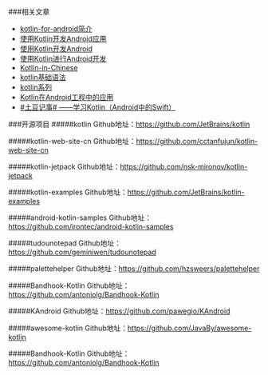 ###相关文章
* [kotlin-for-android简介](https://github.com/bboyfeiyu/android-tech-frontier/tree/master/androidweekly/kotlin-for-android%E7%AE%80%E4%BB%8B)
* [使用Kotlin开发Android应用](http://www.jianshu.com/p/b6a2cda2f806)
* [使用Kotlin开发Android](http://kymjs.com/code/2015/07/22/01/)
* [使用Kotlin进行Android开发](http://ragnraok.github.io/using-kotlin-to-write-android-app.html)
* [Kotlin-in-Chinese](https://huanglizhuo.gitbooks.io/kotlin-in-chinese/content/GettingStarted/Basic-Syntax.html)
* [kotlin基础语法](http://kymjs.com/code/2015/08/02/01/)
* [kotlin系列](http://www.cnblogs.com/tiantianbyconan/category/732921.html)
* [Kotlin在Android工程中的应用](http://www.jcodecraeer.com/a/anzhuokaifa/androidkaifa/2015/0701/3126.html)
* [#土豆记事# ——学习Kotlin（Android中的Swift）](http://segmentfault.com/a/1190000002984766)



###开源项目
#####kotlin
Github地址：https://github.com/JetBrains/kotlin

#####kotlin-web-site-cn
Github地址：https://github.com/cctanfujun/kotlin-web-site-cn

#####kotlin-jetpack
Github地址：https://github.com/nsk-mironov/kotlin-jetpack

#####kotlin-examples
Github地址：https://github.com/JetBrains/kotlin-examples

#####android-kotlin-samples
Github地址：https://github.com/irontec/android-kotlin-samples

#####tudounotepad
Github地址：https://github.com/geminiwen/tudounotepad

#####palettehelper
Github地址：https://github.com/hzsweers/palettehelper

#####Bandhook-Kotlin
Github地址：https://github.com/antoniolg/Bandhook-Kotlin

#####KAndroid
Github地址：https://github.com/pawegio/KAndroid

#####awesome-kotlin
Github地址：https://github.com/JavaBy/awesome-kotlin

#####Bandhook-Kotlin
Github地址：https://github.com/antoniolg/Bandhook-Kotlin

